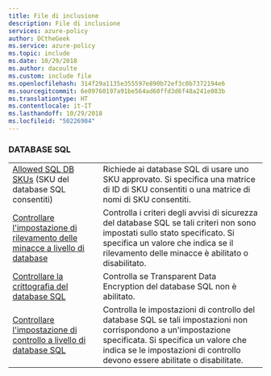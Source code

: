 ```yaml
---
title: File di inclusione
description: File di inclusione
services: azure-policy
author: DCtheGeek
ms.service: azure-policy
ms.topic: include
ms.date: 10/29/2018
ms.author: dacoulte
ms.custom: include file
ms.openlocfilehash: 314f29a1135e355597e890b72ef3c0b7372194e6
ms.sourcegitcommit: 6e09760197a91be564ad60ffd3d6f48a241e083b
ms.translationtype: HT
ms.contentlocale: it-IT
ms.lasthandoff: 10/29/2018
ms.locfileid: "50226904"
---
```

### <a name="sql-databases"></a>DATABASE SQL

|  |  |
|---------|---------|
| [Allowed SQL DB SKUs](../articles/governance/policy/samples/allowed-sql-db-skus.md) (SKU del database SQL consentiti) | Richiede ai database SQL di usare uno SKU approvato. Si specifica una matrice di ID di SKU consentiti o una matrice di nomi di SKU consentiti. |
| [Controllare l'impostazione di rilevamento delle minacce a livello di database](../articles/governance/policy/samples/audit-db-threat-det-setting.md) | Controlla i criteri degli avvisi di sicurezza del database SQL se tali criteri non sono impostati sullo stato specificato. Si specifica un valore che indica se il rilevamento delle minacce è abilitato o disabilitato.  |
| [Controllare la crittografia del database SQL](../articles/governance/policy/samples/sql-database-encryption-audit.md) | Controlla se Transparent Data Encryption del database SQL non è abilitato. |
| [Controllare l'impostazione di controllo a livello di database SQL](../articles/governance/policy/samples/audit-sql-db-audit-setting.md) | Controlla le impostazioni di controllo del database SQL se tali impostazioni non corrispondono a un'impostazione specificata. Si specifica un valore che indica se le impostazioni di controllo devono essere abilitate o disabilitate.  |